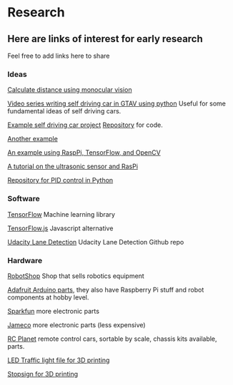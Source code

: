# Research

## Here are links of interest for early research
Feel free to add links here to share

### Ideas

[Calculate distance using monocular vision](https://www.pyimagesearch.com/2015/01/19/find-distance-camera-objectmarker-using-python-opencv/)

[Video series writing self driving car in GTAV using python](https://www.youtube.com/playlist?list=PLQVvvaa0QuDeETZEOy4VdocT7TOjfSA8a)
Useful for some fundamental ideas of self driving cars.

[Example self driving car project](https://zhengludwig.wordpress.com/projects/self-driving-rc-car/)
[Repository](https://github.com/hamuchiwa/AutoRCCar) for code.

[Another example](http://blog.davidsingleton.org/nnrccar/)

[An example using RaspPi, TensorFlow, and OpenCV](https://www.raspberrypi.org/magpi/self-driving-rc-car/)

[A tutorial on the ultrasonic sensor and RasPi](https://electrosome.com/hc-sr04-ultrasonic-sensor-raspberry-pi/)

[Repository for PID control in Python](https://github.com/ivmech/ivPID)



### Software

[TensorFlow](https://www.tensorflow.org/)
Machine learning library

[TensorFlow.js](https://js.tensorflow.org/)
Javascript alternative

[Udacity Lane Detection](https://github.com/hortovanyi/udacity-advanced-lane-finding-project)
Udacity Lane Detection Github repo

### Hardware

[RobotShop](https://www.robotshop.com/en/)
Shop that sells robotics equipment

[Adafruit Arduino parts](https://www.adafruit.com/category/17), they also have Raspberry Pi stuff and robot components at hobby level.

[Sparkfun](https://www.sparkfun.com/) more electronic parts

[Jameco](https://www.jameco.com/webapp/wcs/stores/servlet/StoreCatalogDisplay?storeId=10001&catalogId=10001&langId=-1) more electronic parts (less expensive)

[RC Planet](https://www.rcplanet.com/radio-control/rc-cars-trucks/) remote control cars, sortable by scale, chassis kits available, parts.

[LED Traffic light file for 3D printing](https://www.thingiverse.com/thing:1341507)

[Stopsign for 3D printing](https://www.thingiverse.com/thing:2298243)

